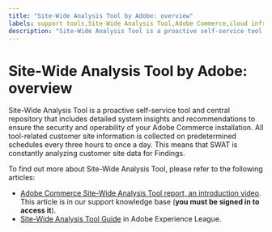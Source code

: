 ```yaml
---
title: "Site-Wide Analysis Tool by Adobe: overview"
labels: support tools,Site-Wide Analysis Tool,Adobe Commerce,cloud infrastructure,Magento
description: "Site-Wide Analysis Tool is a proactive self-service tool and central repository that includes detailed system insights and recommendations to ensure the security and operability of your Adobe Commerce installation. All tool-related customer site information is collected on predetermined schedules every three hours to once a day. This means that SWAT is constantly analyzing customer site data for Findings."
---
```


# Site-Wide Analysis Tool by Adobe: overview

Site-Wide Analysis Tool is a proactive self-service tool and central repository that includes detailed system insights and recommendations to ensure the security and operability of your Adobe Commerce installation. All tool-related customer site information is collected on predetermined schedules every three hours to once a day. This means that SWAT is constantly analyzing customer site data for Findings.

To find out more about Site-Wide Analysis Tool, please refer to the following articles:

* [Adobe Commerce Site-Wide Analysis Tool report, an introduction video](https://support.magento.com/hc/en-us/articles/360048980691-Magento-Site-Wide-Analysis-Tool-report-an-introduction-video). This article is in our support knowledge base (**you must be signed in to access it**).
* [Site-Wide Analysis Tool Guide](https://experienceleague.adobe.com/docs/commerce-operations/tools/site-wide-analysis-tool/intro.html?lang=en) in Adobe Experience League. 
